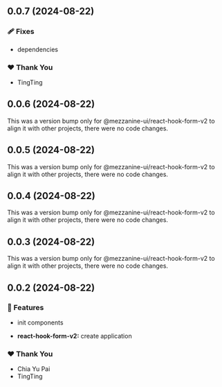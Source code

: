 ## 0.0.7 (2024-08-22)


### 🩹 Fixes

- dependencies


### ❤️  Thank You

- TingTing

## 0.0.6 (2024-08-22)

This was a version bump only for @mezzanine-ui/react-hook-form-v2 to align it with other projects, there were no code changes.

## 0.0.5 (2024-08-22)

This was a version bump only for @mezzanine-ui/react-hook-form-v2 to align it with other projects, there were no code changes.

## 0.0.4 (2024-08-22)

This was a version bump only for @mezzanine-ui/react-hook-form-v2 to align it with other projects, there were no code changes.

## 0.0.3 (2024-08-22)

This was a version bump only for @mezzanine-ui/react-hook-form-v2 to align it with other projects, there were no code changes.

## 0.0.2 (2024-08-22)


### 🚀 Features

- init components

- **react-hook-form-v2:** create application


### ❤️  Thank You

- Chia Yu Pai
- TingTing